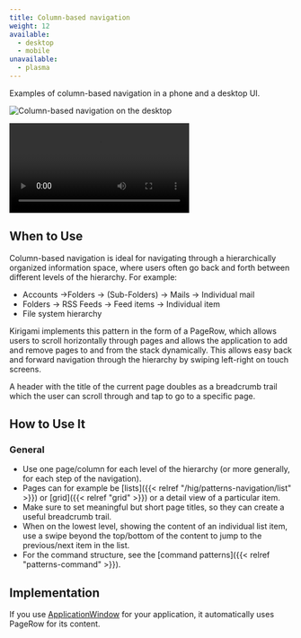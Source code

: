 ```yaml
---
title: Column-based navigation
weight: 12
available:
  - desktop
  - mobile
unavailable:
  - plasma
---
```


Examples of column-based navigation in a phone and a desktop UI.

![Column-based navigation on the desktop](/hig/Desktop.png)

<video autoplay src="https://cdn.kde.org/hig/video/20181031-1/Column1.webm" 
loop="true" playsinline="true" width="320" controls="true" 
onended="this.play()" class="border"></video>

When to Use
-----------

Column-based navigation is ideal for navigating through a hierarchically
organized information space, where users often go back and forth between
different levels of the hierarchy. For example:

-   Accounts ->Folders -> (Sub-Folders) -> Mails -> Individual mail
-   Folders -> RSS Feeds -> Feed items -> Individual item
-   File system hierarchy

Kirigami implements this pattern in the form of a PageRow, which allows
users to scroll horizontally through pages and allows the application to
add and remove pages to and from the stack dynamically. This allows easy
back and forward navigation through the hierarchy by swiping left-right
on touch screens.

A header with the title of the current page doubles as a breadcrumb
trail which the user can scroll through and tap to go to a specific
page.

How to Use It
-------------

### General

-   Use one page/column for each level of the hierarchy (or more
    generally, for each step of the navigation).
-   Pages can for example be [lists]({{< relref "/hig/patterns-navigation/list" >}}) or [grid]({{< relref "grid" >}}) or a
    detail view of a particular item.
-   Make sure to set meaningful but short page titles, so they can
    create a useful breadcrumb trail.
-   When on the lowest level, showing the content of an individual list
    item, use a swipe beyond the top/bottom of the content to jump to
    the previous/next item in the list.
-   For the command structure, see the [command patterns]({{< relref "patterns-command" >}}).

Implementation
--------------

If you use [ApplicationWindow](api:kirigami2;ApplicationWindow) for
your application, it automatically uses PageRow for its content.
